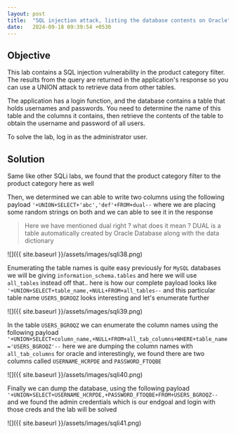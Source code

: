 ```yaml
---
layout: post
title:  "SQL injection attack, listing the database contents on Oracle"
date:   2024-09-18 09:39:54 +0530
---
```


## Objective 

This lab contains a SQL injection vulnerability in the product category filter. The results from the query are returned in the application's response so you can use a UNION attack to retrieve data from other tables.

The application has a login function, and the database contains a table that holds usernames and passwords. You need to determine the name of this table and the columns it contains, then retrieve the contents of the table to obtain the username and password of all users.

To solve the lab, log in as the administrator user. 

## Solution

Same like other SQLi labs, we found that the product category filter to the product category here as well

Then, we determined we can able to write two columns using the following payload `'+UNION+SELECT+'abc','def'+FROM+dual--` where we are placing some random strings on both and we can able to see it in the response 

> Here we have mentioned dual right ? what does it mean ? DUAL is a table automatically created by Oracle Database along with the data dictionary

![]({{ site.baseurl }}/assets/images/sqli38.png)

Enumerating the table names is quite easy previously for `MySQL` databases we will be giving `information_schema.tables` and here we will use `all_tables` instead off that.. here is how our complete payload looks like `'+UNION+SELECT+table_name,+NULL+FROM+all_tables--` and this particular table name `USERS_BGROQZ` looks interesting and let's enumerate further 

![]({{ site.baseurl }}/assets/images/sqli39.png)

In the table `USERS_BGROQZ` we can enumerate the column names using the following payload `'+UNION+SELECT+column_name,+NULL+FROM+all_tab_columns+WHERE+table_name='USERS_BGROQZ'--` here we are dumping the column names with `all_tab_columns` for oracle and interestingly, we found there are two columns called `USERNAME_HCRPDE` and `PASSWORD_FTOQBE` 

![]({{ site.baseurl }}/assets/images/sqli40.png)

Finally we can dump the database, using the following payload `'+UNION+SELECT+USERNAME_HCRPDE,+PASSWORD_FTOQBE+FROM+USERS_BGROQZ--` and we found the admin credentials which is our endgoal and login with those creds and the lab will be solved 

![]({{ site.baseurl }}/assets/images/sqli41.png)